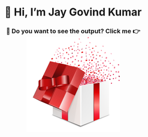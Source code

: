 <h1 align="center">👋 Hi, I’m Jay Govind Kumar</h1>
<h3 align="center">🌱 Do you want to see the output? Click me 👉<a href="https://jay-govind.github.io/NetflixClone/" target="_blank"><img width="250px" src="./images/output.png"></a></h3>